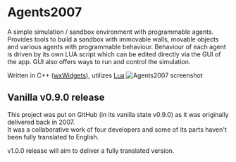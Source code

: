# Agents2007
A simple simulation / sandbox environment with programmable agents.<br />
Provides tools to build a sandbox with immovable walls, movable objects and various agents with programmable behaviour. Behaviour of each agent is driven by its own LUA script which can be edited directly via the GUI of the app. GUI also offers ways to run and control the simulation.<br />

Written in C++ ([wxWidgets](https://www.wxwidgets.org/)), utilizes [Lua](http://www.lua.org/about.html)
![Agents2007 screenshot](https://smejkal.software/img/agents2007_scr1.jpg)

## Vanilla v0.9.0 release

This project was put on GitHub (in its vanilla state v0.9.0) as it was originally delivered back in 2007.<br />
It was a collaborative work of four developers and some of its parts haven't been fully translated to English.

v1.0.0 release will aim to deliver a fully translated version.
